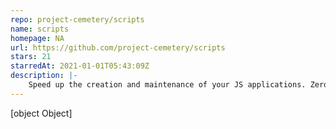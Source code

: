 ```yaml
---
repo: project-cemetery/scripts
name: scripts
homepage: NA
url: https://github.com/project-cemetery/scripts
stars: 21
starredAt: 2021-01-01T05:43:09Z
description: |-
    Speed up the creation and maintenance of your JS applications. Zero configuration way to use modern code-quality tools.
---
```


[object Object]
